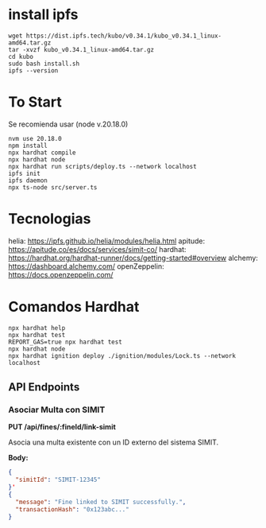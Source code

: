 # install ipfs
```shell
wget https://dist.ipfs.tech/kubo/v0.34.1/kubo_v0.34.1_linux-amd64.tar.gz
tar -xvzf kubo_v0.34.1_linux-amd64.tar.gz
cd kubo
sudo bash install.sh
ipfs --version
```

# To Start
Se recomienda usar (node v.20.18.0)
```shell
nvm use 20.18.0
npm install
npx hardhat compile
npx hardhat node
npx hardhat run scripts/deploy.ts --network localhost
ipfs init
ipfs daemon
npx ts-node src/server.ts
```

# Tecnologias

helia: https://ipfs.github.io/helia/modules/helia.html
apitude: https://apitude.co/es/docs/services/simit-co/
hardhat: https://hardhat.org/hardhat-runner/docs/getting-started#overview
alchemy: https://dashboard.alchemy.com/
openZeppelin: https://docs.openzeppelin.com/
# Comandos Hardhat
```shell
npx hardhat help
npx hardhat test
REPORT_GAS=true npx hardhat test
npx hardhat node
npx hardhat ignition deploy ./ignition/modules/Lock.ts --network localhost
```


## API Endpoints

### Asociar Multa con SIMIT
**PUT /api/fines/:fineId/link-simit**

Asocia una multa existente con un ID externo del sistema SIMIT.

**Body:**
```json
{
  "simitId": "SIMIT-12345"
}'
{
  "message": "Fine linked to SIMIT successfully.",
  "transactionHash": "0x123abc..."
}
```